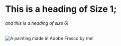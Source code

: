 # This is a heading of Size 1;
###### and this is a heading of size 6!

![A painting made in Adobe Fresco by me!](![image0](https://github.com/user-attachments/assets/33d452c9-3c4f-4a3a-9841-b873d358a874)
)
